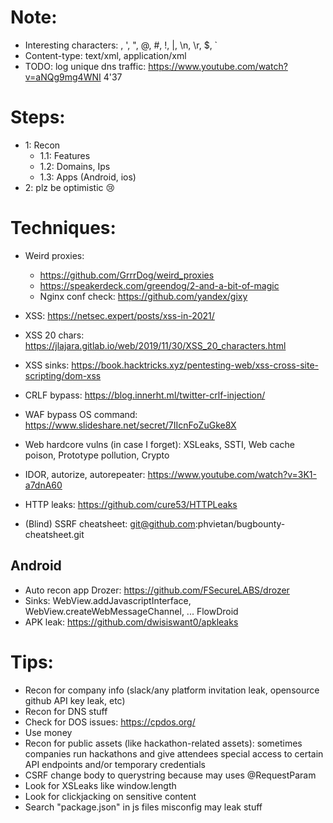 # Note:
- Interesting characters: \, ', ", @, #, !, |, \n, \r, $, `
- Content-type: text/xml, application/xml
- TODO: log unique dns traffic: https://www.youtube.com/watch?v=aNQg9mg4WNI 4'37

# Steps:

- 1: Recon
  + 1.1: Features
  + 1.2: Domains, Ips
  + 1.3: Apps (Android, ios)
- 2: plz be optimistic :cry:

# Techniques:

- Weird proxies: 
  + https://github.com/GrrrDog/weird_proxies
  + https://speakerdeck.com/greendog/2-and-a-bit-of-magic
  + Nginx conf check: https://github.com/yandex/gixy
  
- XSS: https://netsec.expert/posts/xss-in-2021/
- XSS 20 chars: https://jlajara.gitlab.io/web/2019/11/30/XSS_20_characters.html
- XSS sinks: https://book.hacktricks.xyz/pentesting-web/xss-cross-site-scripting/dom-xss
- CRLF bypass: https://blog.innerht.ml/twitter-crlf-injection/
- WAF bypass OS command: https://www.slideshare.net/secret/7IIcnFoZuGke8X
- Web hardcore vulns (in case I forget): XSLeaks, SSTI, Web cache poison, Prototype pollution, Crypto
- IDOR, autorize, autorepeater: https://www.youtube.com/watch?v=3K1-a7dnA60
- HTTP leaks: https://github.com/cure53/HTTPLeaks
- (Blind) SSRF cheatsheet: git@github.com:phvietan/bugbounty-cheatsheet.git

## Android

- Auto recon app Drozer: https://github.com/FSecureLABS/drozer
- Sinks: WebView.addJavascriptInterface, WebView.createWebMessageChannel, ... FlowDroid
- APK leak: https://github.com/dwisiswant0/apkleaks

# Tips:

- Recon for company info (slack/any platform invitation leak, opensource github API key leak, etc)
- Recon for DNS stuff
- Check for DOS issues: https://cpdos.org/ 
- Use money
- Recon for public assets (like hackathon-related assets): sometimes companies run hackathons and give attendees special access to certain API endpoints and/or temporary credentials
- CSRF change body to querystring because may uses @RequestParam
- Look for XSLeaks like window.length
- Look for clickjacking on sensitive content
- Search "package.json" in js files misconfig may leak stuff
